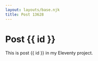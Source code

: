 ```yaml
---
layout: layouts/base.njk
title: Post 13628
---
```


# Post {{ id }}

This is post {{ id }} in my Eleventy project.
